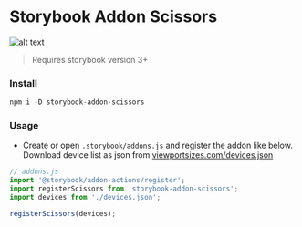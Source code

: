 # Storybook Addon Scissors
![alt text](https://raw.githubusercontent.com/PeterPanen/storybook-addon-scissors/master/assets/screenshot.png "screenshot")

> Requires storybook version 3+

### Install

```javascript
npm i -D storybook-addon-scissors
```

### Usage
- Create or open `.storybook/addons.js` and register the addon like below.
Download device list as json from [viewportsizes.com/devices.json](http://viewportsizes.com/devices.json)
```javascript
// addons.js
import '@storybook/addon-actions/register';
import registerScissors from 'storybook-addon-scissors';
import devices from './devices.json';

registerScissors(devices);
```

